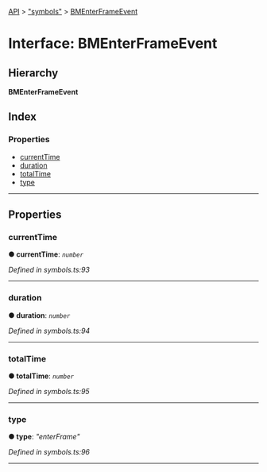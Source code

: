[API](../README.md) > ["symbols"](../modules/_symbols_.md) > [BMEnterFrameEvent](../interfaces/_symbols_.bmenterframeevent.md)

# Interface: BMEnterFrameEvent

## Hierarchy

**BMEnterFrameEvent**

## Index

### Properties

* [currentTime](_symbols_.bmenterframeevent.md#currenttime)
* [duration](_symbols_.bmenterframeevent.md#duration)
* [totalTime](_symbols_.bmenterframeevent.md#totaltime)
* [type](_symbols_.bmenterframeevent.md#type)

---

## Properties

<a id="currenttime"></a>

###  currentTime

**● currentTime**: *`number`*

*Defined in symbols.ts:93*

___
<a id="duration"></a>

###  duration

**● duration**: *`number`*

*Defined in symbols.ts:94*

___
<a id="totaltime"></a>

###  totalTime

**● totalTime**: *`number`*

*Defined in symbols.ts:95*

___
<a id="type"></a>

###  type

**● type**: *"enterFrame"*

*Defined in symbols.ts:96*

___


